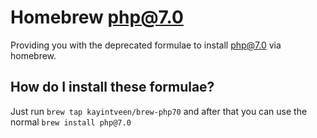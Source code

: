 # Homebrew php@7.0
Providing you with the deprecated formulae to install php@7.0 via homebrew.

## How do I install these formulae?
Just run `brew tap kayintveen/brew-php70` and after that you can use the normal `brew install php@7.0`
